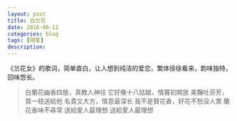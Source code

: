 ```yaml
---
layout: post
title: 白兰花
date: 2016-06-12
categories: blog
tags: [随笔]
description: 
---
```


《兰花女》的歌词，简单直白，让人想到纯洁的爱恋，繁体徐徐看来，韵味独特，回味悠长。

>白蘭花幽香四放，真教人神往
>它好像十八姑娘，情竇初開放
>美豔吐芬芳，買一枝送給他
>名貴又大方，情意最深长
>我不是贊花香，好花不愁没人賞
>蘭花香味不尋常 送給愛人最理想
>送給愛人最理想
